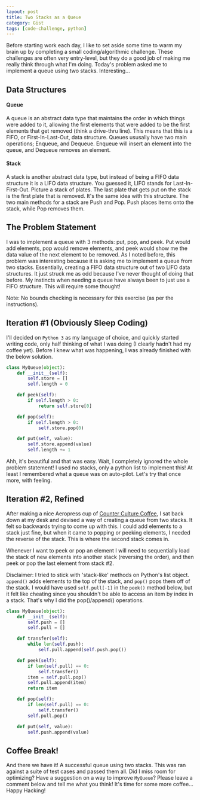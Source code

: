 ```yaml
---
layout: post
title: Two Stacks as a Queue
category: Gist
tags: [code-challenge, python]
---
```


Before starting work each day, I like to set aside some time to warm my brain up by completing a small coding/algorithmic challenge. These challenges are often very entry-level, but they do a good job of making me really think through what I'm doing. Today's problem asked me to implement a queue using two stacks. Interesting...

## Data Structures

#### Queue

A queue is an abstract data type that maintains the order in which things were added to it, allowing the first elements that were added to be the first elements that get removed (think a drive-thru line). This means that this is a FIFO, or First-In-Last-Out, data structure. Queues ususally have two main operations; Enqueue, and Dequeue. Enqueue will insert an element into the queue, and Dequeue removes an element.


#### Stack

A stack is another abstract data type, but instead of being a FIFO data structure it is a LIFO data structure. You guessed it, LIFO stands for Last-In-First-Out. Picture a stack of plates. The last plate that gets put on the stack is the first plate that is removed. It's the same idea with this structure. The two main methods for a stack are Push and Pop. Push places items onto the stack, while Pop removes them.

## The Problem Statement

I was to implement a queue with 3 methods: put, pop, and peek. Put would add elements, pop would remove elements, and peek would show me the data value of the next element to be removed. As I noted before, this problem was interesting because it is asking me to implement a queue from two stacks. Essentially, creating a FIFO data structure out of two LIFO data structures. It just struck me as odd because I've never thought of doing that before. My instincts when needing a queue have always been to just use a FIFO structure. This will require some thought!

Note: No bounds checking is necessary for this exercise (as per the instructions).

## Iteration #1 (Obviously Sleep Coding)

I'll decided on `Python 3` as my language of choice, and quickly started writing code, only half thinking of what I was doing (I clearly hadn't had my coffee yet). Before I knew what was happening, I was already finished with the below solution.

```python
class MyQueue(object):
    def __init__(self):
        self.store = []
        self.length = 0

    def peek(self):
        if self.length > 0:
            return self.store[0]

    def pop(self):
        if self.length > 0:
            self.store.pop(0)     

    def put(self, value):
        self.store.append(value)
        self.length += 1
```

Ahh, it's beautiful and that was easy. Wait, I completely ignored the whole problem statement! I used no stacks, only a python list to implement this! At least I remembered what a queue was on auto-pilot. Let's try that once more, with feeling.

## Iteration #2, Refined

After making a nice Aeropress cup of [Counter Culture Coffee](https://counterculturecoffee.com/), I sat back down at my desk and devised a way of creating a queue from two stacks. It felt so backwards trying to come up with this. I could add elements to a stack just fine, but when it came to popping or peeking elements, I needed the reverse of the stack. This is where the second stack comes in.

Whenever I want to peek or pop an element I will need to sequentially load the stack of new elements into another stack (reversing the order), and then peek or pop the last element from stack #2.

Disclaimer: I tried to stick with 'stack-like' methods on Python's list object. `append()` adds elements to the top of the stack, and `pop()` pops them off of the stack. I would have used `self.pull[-1]` in the `peek()` method below, but it felt like cheating since you shouldn't be able to access an item by index in a stack. That's why I did the pop()/append() operations.

```python
class MyQueue(object):
    def __init__(self):
        self.push = []
        self.pull = []

    def transfer(self):
        while len(self.push):
            self.pull.append(self.push.pop())

    def peek(self):
        if len(self.pull) == 0:
            self.transfer()
        item = self.pull.pop()
        self.pull.append(item)
        return item

    def pop(self):
        if len(self.pull) == 0:
            self.transfer()
        self.pull.pop()     

    def put(self, value):
        self.push.append(value)
```

## Coffee Break!

And there we have it! A successful queue using two stacks. This was ran against a suite of test cases and passed them all. Did I miss room for optimizing? Have a suggestion on a way to improve `MyQueue`? Please leave a comment below and tell me what you think! It's time for some more coffee... Happy Hacking!

